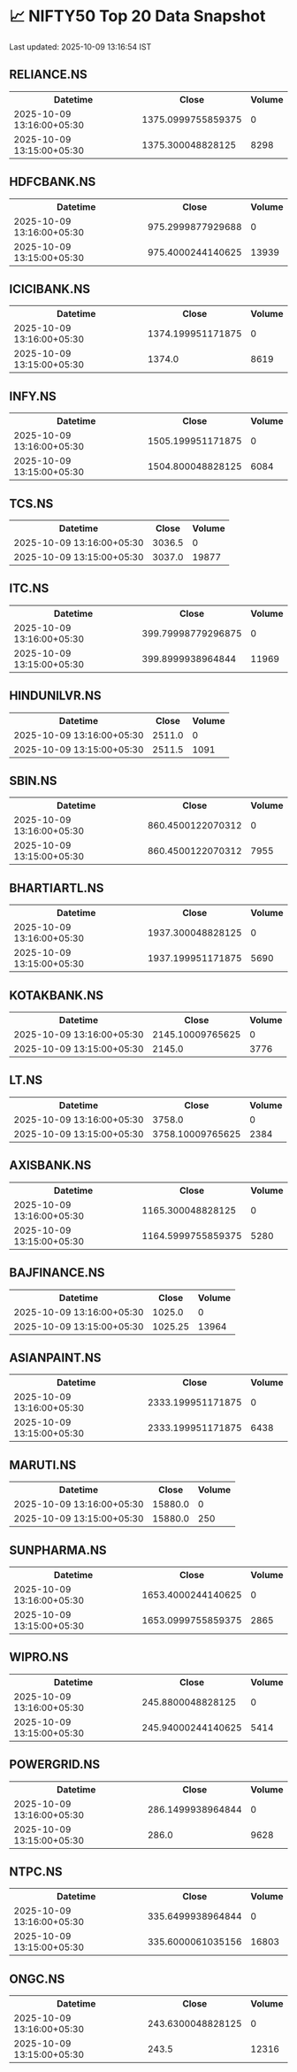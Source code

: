 # 📈 NIFTY50 Top 20 Data Snapshot

Last updated: 2025-10-09 13:16:54 IST

## RELIANCE.NS

<table>
  <tr><th>Datetime</th><th>Close</th><th>Volume</th></tr>
  <tr><td>2025-10-09 13:16:00+05:30</td><td>1375.0999755859375</td><td>0</td></tr>
  <tr><td>2025-10-09 13:15:00+05:30</td><td>1375.300048828125</td><td>8298</td></tr>
</table>

## HDFCBANK.NS

<table>
  <tr><th>Datetime</th><th>Close</th><th>Volume</th></tr>
  <tr><td>2025-10-09 13:16:00+05:30</td><td>975.2999877929688</td><td>0</td></tr>
  <tr><td>2025-10-09 13:15:00+05:30</td><td>975.4000244140625</td><td>13939</td></tr>
</table>

## ICICIBANK.NS

<table>
  <tr><th>Datetime</th><th>Close</th><th>Volume</th></tr>
  <tr><td>2025-10-09 13:16:00+05:30</td><td>1374.199951171875</td><td>0</td></tr>
  <tr><td>2025-10-09 13:15:00+05:30</td><td>1374.0</td><td>8619</td></tr>
</table>

## INFY.NS

<table>
  <tr><th>Datetime</th><th>Close</th><th>Volume</th></tr>
  <tr><td>2025-10-09 13:16:00+05:30</td><td>1505.199951171875</td><td>0</td></tr>
  <tr><td>2025-10-09 13:15:00+05:30</td><td>1504.800048828125</td><td>6084</td></tr>
</table>

## TCS.NS

<table>
  <tr><th>Datetime</th><th>Close</th><th>Volume</th></tr>
  <tr><td>2025-10-09 13:16:00+05:30</td><td>3036.5</td><td>0</td></tr>
  <tr><td>2025-10-09 13:15:00+05:30</td><td>3037.0</td><td>19877</td></tr>
</table>

## ITC.NS

<table>
  <tr><th>Datetime</th><th>Close</th><th>Volume</th></tr>
  <tr><td>2025-10-09 13:16:00+05:30</td><td>399.79998779296875</td><td>0</td></tr>
  <tr><td>2025-10-09 13:15:00+05:30</td><td>399.8999938964844</td><td>11969</td></tr>
</table>

## HINDUNILVR.NS

<table>
  <tr><th>Datetime</th><th>Close</th><th>Volume</th></tr>
  <tr><td>2025-10-09 13:16:00+05:30</td><td>2511.0</td><td>0</td></tr>
  <tr><td>2025-10-09 13:15:00+05:30</td><td>2511.5</td><td>1091</td></tr>
</table>

## SBIN.NS

<table>
  <tr><th>Datetime</th><th>Close</th><th>Volume</th></tr>
  <tr><td>2025-10-09 13:16:00+05:30</td><td>860.4500122070312</td><td>0</td></tr>
  <tr><td>2025-10-09 13:15:00+05:30</td><td>860.4500122070312</td><td>7955</td></tr>
</table>

## BHARTIARTL.NS

<table>
  <tr><th>Datetime</th><th>Close</th><th>Volume</th></tr>
  <tr><td>2025-10-09 13:16:00+05:30</td><td>1937.300048828125</td><td>0</td></tr>
  <tr><td>2025-10-09 13:15:00+05:30</td><td>1937.199951171875</td><td>5690</td></tr>
</table>

## KOTAKBANK.NS

<table>
  <tr><th>Datetime</th><th>Close</th><th>Volume</th></tr>
  <tr><td>2025-10-09 13:16:00+05:30</td><td>2145.10009765625</td><td>0</td></tr>
  <tr><td>2025-10-09 13:15:00+05:30</td><td>2145.0</td><td>3776</td></tr>
</table>

## LT.NS

<table>
  <tr><th>Datetime</th><th>Close</th><th>Volume</th></tr>
  <tr><td>2025-10-09 13:16:00+05:30</td><td>3758.0</td><td>0</td></tr>
  <tr><td>2025-10-09 13:15:00+05:30</td><td>3758.10009765625</td><td>2384</td></tr>
</table>

## AXISBANK.NS

<table>
  <tr><th>Datetime</th><th>Close</th><th>Volume</th></tr>
  <tr><td>2025-10-09 13:16:00+05:30</td><td>1165.300048828125</td><td>0</td></tr>
  <tr><td>2025-10-09 13:15:00+05:30</td><td>1164.5999755859375</td><td>5280</td></tr>
</table>

## BAJFINANCE.NS

<table>
  <tr><th>Datetime</th><th>Close</th><th>Volume</th></tr>
  <tr><td>2025-10-09 13:16:00+05:30</td><td>1025.0</td><td>0</td></tr>
  <tr><td>2025-10-09 13:15:00+05:30</td><td>1025.25</td><td>13964</td></tr>
</table>

## ASIANPAINT.NS

<table>
  <tr><th>Datetime</th><th>Close</th><th>Volume</th></tr>
  <tr><td>2025-10-09 13:16:00+05:30</td><td>2333.199951171875</td><td>0</td></tr>
  <tr><td>2025-10-09 13:15:00+05:30</td><td>2333.199951171875</td><td>6438</td></tr>
</table>

## MARUTI.NS

<table>
  <tr><th>Datetime</th><th>Close</th><th>Volume</th></tr>
  <tr><td>2025-10-09 13:16:00+05:30</td><td>15880.0</td><td>0</td></tr>
  <tr><td>2025-10-09 13:15:00+05:30</td><td>15880.0</td><td>250</td></tr>
</table>

## SUNPHARMA.NS

<table>
  <tr><th>Datetime</th><th>Close</th><th>Volume</th></tr>
  <tr><td>2025-10-09 13:16:00+05:30</td><td>1653.4000244140625</td><td>0</td></tr>
  <tr><td>2025-10-09 13:15:00+05:30</td><td>1653.0999755859375</td><td>2865</td></tr>
</table>

## WIPRO.NS

<table>
  <tr><th>Datetime</th><th>Close</th><th>Volume</th></tr>
  <tr><td>2025-10-09 13:16:00+05:30</td><td>245.8800048828125</td><td>0</td></tr>
  <tr><td>2025-10-09 13:15:00+05:30</td><td>245.94000244140625</td><td>5414</td></tr>
</table>

## POWERGRID.NS

<table>
  <tr><th>Datetime</th><th>Close</th><th>Volume</th></tr>
  <tr><td>2025-10-09 13:16:00+05:30</td><td>286.1499938964844</td><td>0</td></tr>
  <tr><td>2025-10-09 13:15:00+05:30</td><td>286.0</td><td>9628</td></tr>
</table>

## NTPC.NS

<table>
  <tr><th>Datetime</th><th>Close</th><th>Volume</th></tr>
  <tr><td>2025-10-09 13:16:00+05:30</td><td>335.6499938964844</td><td>0</td></tr>
  <tr><td>2025-10-09 13:15:00+05:30</td><td>335.6000061035156</td><td>16803</td></tr>
</table>

## ONGC.NS

<table>
  <tr><th>Datetime</th><th>Close</th><th>Volume</th></tr>
  <tr><td>2025-10-09 13:16:00+05:30</td><td>243.6300048828125</td><td>0</td></tr>
  <tr><td>2025-10-09 13:15:00+05:30</td><td>243.5</td><td>12316</td></tr>
</table>

